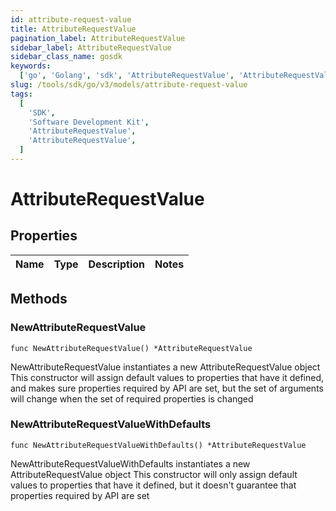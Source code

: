```yaml
---
id: attribute-request-value
title: AttributeRequestValue
pagination_label: AttributeRequestValue
sidebar_label: AttributeRequestValue
sidebar_class_name: gosdk
keywords:
  ['go', 'Golang', 'sdk', 'AttributeRequestValue', 'AttributeRequestValue']
slug: /tools/sdk/go/v3/models/attribute-request-value
tags:
  [
    'SDK',
    'Software Development Kit',
    'AttributeRequestValue',
    'AttributeRequestValue',
  ]
---
```


# AttributeRequestValue

## Properties

| Name | Type | Description | Notes |
| ---- | ---- | ----------- | ----- |

## Methods

### NewAttributeRequestValue

`func NewAttributeRequestValue() *AttributeRequestValue`

NewAttributeRequestValue instantiates a new AttributeRequestValue object This constructor will assign default values to properties that have it defined, and makes sure properties required by API are set, but the set of arguments will change when the set of required properties is changed

### NewAttributeRequestValueWithDefaults

`func NewAttributeRequestValueWithDefaults() *AttributeRequestValue`

NewAttributeRequestValueWithDefaults instantiates a new AttributeRequestValue object This constructor will only assign default values to properties that have it defined, but it doesn't guarantee that properties required by API are set
